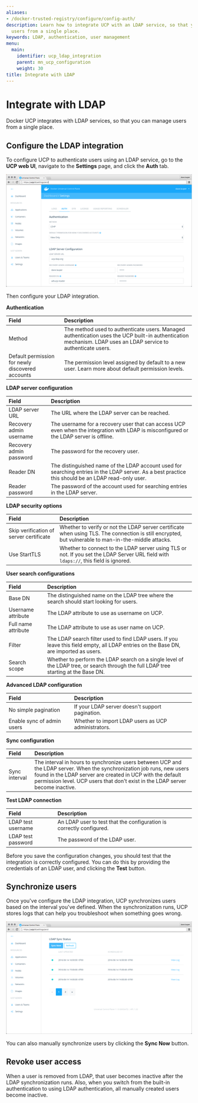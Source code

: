 ```yaml
---
aliases:
- /docker-trusted-registry/configure/config-auth/
description: Learn how to integrate UCP with an LDAP service, so that you can manage
  users from a single place.
keywords: LDAP, authentication, user management
menu:
  main:
    identifier: ucp_ldap_integration
    parent: mn_ucp_configuration
    weight: 30
title: Integrate with LDAP
---
```


# Integrate with LDAP

Docker UCP integrates with LDAP services, so that you can manage users from a
single place.

## Configure the LDAP integration

To configure UCP to authenticate users using an LDAP service, go to
the **UCP web UI**, navigate to the **Settings** page, and click the **Auth**
tab.

![](../images/ldap-integration-1.png)

Then configure your LDAP integration.

**Authentication**

| Field                                            | Description                                                                                                                                                    |
|:-------------------------------------------------|:---------------------------------------------------------------------------------------------------------------------------------------------------------------|
| Method                                           | The method used to authenticate users. Managed authentication uses the UCP built-in authentication mechanism. LDAP uses an LDAP service to authenticate users. |
| Default permission for newly discovered accounts | The permission level assigned by default to a new user. Learn more about default permission levels.                                                            |

**LDAP server configuration**

| Field                   | Description                                                                                                                                         |
|:------------------------|:----------------------------------------------------------------------------------------------------------------------------------------------------|
| LDAP server URL         | The URL where the LDAP server can be reached.                                                                                                       |
| Recovery admin username | The username for a recovery user that can access UCP even when the integration with LDAP is misconfigured or the LDAP server is offline.            |
| Recovery admin password | The password for the recovery user.                                                                                                                 |
| Reader DN               | The distinguished name of the LDAP account used for searching entries in the LDAP server. As a best practice this should be an LDAP read-only user. |
| Reader password         | The password of the account used for searching entries in the LDAP server.                                                                          |

**LDAP security options**

| Field                                   | Description                                                                                                                                          |
|:----------------------------------------|:-----------------------------------------------------------------------------------------------------------------------------------------------------|
| Skip verification of server certificate | Whether to verify or not the LDAP server certificate when using TLS. The connection is still encrypted, but vulnerable to man-in-the-middle attacks. |
| Use StartTLS                            | Whether to connect to the LDAP server using TLS or not. If you set the LDAP Server URL field with `ldaps://`, this field is ignored.                 |

**User search configurations**

| Field               | Description                                                                                                                            |
|:--------------------|:---------------------------------------------------------------------------------------------------------------------------------------|
| Base DN             | The distinguished name on the LDAP tree where the search should start looking for users.                                               |
| Username attribute  | The LDAP attribute to use as username on UCP.                                                                                          |
| Full name attribute | The LDAP attribute to use as user name on UCP.                                                                                         |
| Filter              | The LDAP search filter used to find LDAP users. If you leave this field empty, all LDAP entries on the Base DN, are imported as users. |
| Search scope        | Whether to perform the LDAP search on a single level of the LDAP tree, or search through the full LDAP tree starting at the Base DN.   |

**Advanced LDAP configuration**

| Field                      | Description                                         |
|:---------------------------|:----------------------------------------------------|
| No simple pagination       | If your LDAP server doesn't support pagination.     |
| Enable sync of admin users | Whether to import LDAP users as UCP administrators. |

**Sync configuration**

| Field         | Description                                                                                                                                                                                                                                                            |
|:--------------|:-----------------------------------------------------------------------------------------------------------------------------------------------------------------------------------------------------------------------------------------------------------------------|
| Sync interval | The interval in hours to synchronize users between UCP and the LDAP server. When the synchronization job runs, new users found in the LDAP server are created in UCP with the default permission level. UCP users that don't exist in the LDAP server become inactive. |

**Test LDAP connection**

| Field              | Description                                                          |
|:-------------------|:---------------------------------------------------------------------|
| LDAP test username | An LDAP user to test that the configuration is correctly configured. |
| LDAP test password | The password of the LDAP user.                                       |

Before you save the configuration changes, you should test that the integration
is correctly configured. You can do this by providing the credentials of an
LDAP user, and clicking the **Test** button.

## Synchronize users

Once you've configure the LDAP integration, UCP synchronizes users based on the
interval you've defined. When the synchronization runs, UCP stores logs that
can help you troubleshoot when something goes wrong.

![](../images/ldap-integration-2.png)

You can also manually synchronize users by clicking the **Sync Now** button.

## Revoke user access

When a user is removed from LDAP, that user becomes inactive after the LDAP
synchronization runs.
Also, when you switch from the built-in authentication to using LDAP
authentication, all manually created users become inactive.